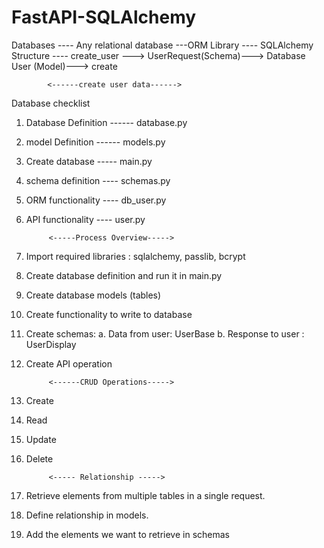 # FastAPI-SQLAlchemy
Databases ---- Any relational database ---ORM Library ---- SQLAlchemy
Structure ----
create_user ---> UserRequest(Schema)---> Database User (Model)---> create

            <------create user data------>
Database checklist 
1. Database Definition ------ database.py
2. model Definition ------ models.py
3. Create database ----- main.py
4. schema definition ---- schemas.py
5. ORM functionality ---- db_user.py
6. API functionality ---- user.py

            <-----Process Overview----->

1. Import required libraries : sqlalchemy, passlib, bcrypt
2. Create database definition and run it in main.py
3. Create database models (tables)
4. Create functionality to write to database
5. Create schemas:
    a. Data from user: UserBase
    b. Response to user : UserDisplay
6. Create API operation

            <------CRUD Operations----->
1. Create
2. Read
3. Update
4. Delete

            <----- Relationship ----->
1. Retrieve elements from multiple tables in a single request.
2. Define relationship in models.
3. Add the elements we want to retrieve in schemas

